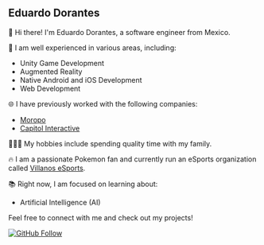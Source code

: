 ## Eduardo Dorantes

👋 Hi there! I'm Eduardo Dorantes, a software engineer from Mexico.

🚀 I am well experienced in various areas, including:

- Unity Game Development
- Augmented Reality
- Native Android and iOS Development
- Web Development

🌐 I have previously worked with the following companies:

- [Moropo](https://moropo.com)
- [Capitol Interactive](https://capitol-interactive.com)

👨‍👩‍👦 My hobbies include spending quality time with my family.

🔥 I am a passionate Pokemon fan and currently run an eSports organization called [Villanos eSports](https://villanosesports.com).

📚 Right now, I am focused on learning about:

- Artificial Intelligence (AI)

Feel free to connect with me and check out my projects!

[![GitHub Follow](https://img.shields.io/github/followers/doranteseduardo?label=Follow&style=social)](https://github.com/doranteseduardo)
